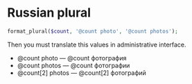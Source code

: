  # Russian plural

```php
format_plural($count, '@count photo', '@count photos');
```

Then you must translate this values in administrative interface.

* @count photo — @count фотография
* @count photos — @count фотографии
* @count[2] photos — @count[2] фотографий
